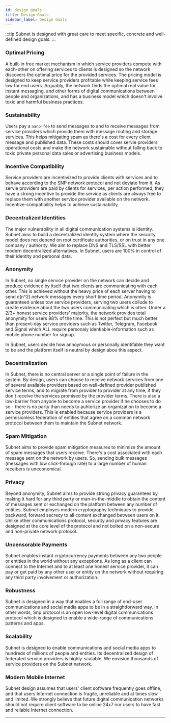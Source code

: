 ```yaml
---
id: design_goals
title: Design Goals
sidebar_label: Design Goals
---
```

:::tip
Subnet is designed with great care to meet specific, concrete and well-defined design goals.
:::

### Optimal Pricing
A built-in free market mechanism in which service providers compete with each-other on offering services to clients is designed so the network discovers the optimal price for the provided services. The pricing model is designed to keep service providers profitable while keeping service fees low for end users. Arguably, the network finds the optimal real value for instant messaging, and other forms of digital communications between people and organizations, and has a business model which doesn't involve toxic and harmful business practices.

### Sustainability
Users pay a `nano-fee` to send messages to and to receive messages from service providers which provide them with message routing and storage services. This helps mitigating spam as there's a cost for every client message and published data. These costs should cover servie providers operational costs and make the network sustainable without falling back to toxic private personal data sales or advertising business models.

### Incentive Compatibility
Service providers are incentivized to provide clients with services and to behave according to the SNP network protocol and not deviate from it. As servie providers are paid by clients for services, per action performed, they have a strong incentive to provide the service as clients are always free to replace them with another service provider available on the network. Incentive-compatibility helps to achieve sustainability.

### Decentralized Identities
The major vulnerability in all digital communication systems is identity. Subnet aims to build a decentralized identity system where the security model does not depend on root certificate authorities, or on trust in any one company / authority. We aim to replace DNS and TLS/SSL with better modern decentralized alternatives. In Subnet, users are 100% in control of their identity and personal data.

### Anonymity
In Subnet, no single service provider on the network can decide and produce evidence by itself that two clients are communicating with each other. This is achieved without the heavy price of each server having to send o(n^2) network messages every short time period. Anonymity is guaranteed unless tow service providers, serving two users collude to create evidence about the two users communicating which is other. Under a 2/3+ honest service providers' majority, the network provides total anonymity for users 88% of the time. This is not perfect but much better than present-day service providers such as Twitter, Telegram, Facebook and Signal which ALL require personaly identiable-information such as mobile phone number for signup.

In Subnet, users decide how annoymous or personally identifable they want to be and the platform itself is neutral by design abou this aspect.

### Decentralization
In Subnet, there is no central server or a single point of failure in the system. By design, users can choose to receive network services from one of several available providers based on well-defined provider published service terms, and to migrate from provider to provider at any time, if they don't receive the services promised by the provider terms. There is also a low-barrier from anyone to become a service provider if he chooses to do so - there is no party than needs to auhtorize an organization to become a service providers. This is enabled because service providers is a permisionless federation of entities that agree on a common network protocol between them to maintain the Subnet network.

### Spam Mitigation
Subnet aims to provide spam mitigation measures to minimize the amount of spam messages that users receive. There's a cost associated with each message sent on the network by users. So, sending bulk messages (messages with low click-through rate) to a large number of human receibers is uneconomical.

### Privacy
Beyond anonymity, Subnet aims to provide strong privacy guarantees by making it hard for any third party or man-in-the-middle to obtain the content of messages sent or exchanged on the platform between any number of entities. Subnet employes modern cryptography techniques to provide backward, forward secrecy to all content exchanged between users on it. Unlike other communications protocol, security and privacy features are designed at the core level of the protocol and not bolted on a non-secure and non-private network protocol.

### Uncensorable Payments
Subnet enables instant cryptocurrency payments between any two people or entities in the world without any exceptions. As long as a client can connect to the Internet and to at least one honest service provider, it can pay or get paid by any other user or entity on the network without requiring any third party involvement or authorization.

### Robustness
Subnet is designed in a way that enables a full range of end-user communications and social media apps to be in a straightforward way. In other words, Snp protocol is an open low-level digital communications protocol which is designed to enable a wide-range of communications patterns and apps.

### Scalability
Subnet is designed to enable communications and social media apps to hundreds of millions of people and entities. Its decentralized design of federated service providers is highly-scalable. We envision thousands of service providers on the Subnet network.

### Modern Mobile Internet
Subnet design assumes that users' client software frequently goes offline, and that users Internet connection is fragile, unreliable and at times slow and limited. We strongly believe that future digital communication networks should not require client software to be online 24x7 nor users to have fast and reliable Internet connection.

---
